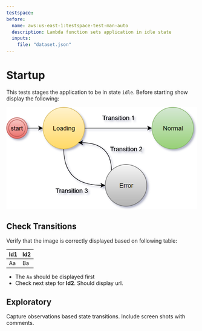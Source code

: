 ```yaml
---
testspace:
before:
  name: aws:us-east-1:testspace-test-man-auto
  description: Lambda function sets application in idle state
  inputs:
    file: "dataset.json"
---
```


# Startup 
This tests stages the application to be in state `idle`. Before starting show display
the following:

![states](./state-machine.png "State machine")

## Check Transitions
Verify that the image is correctly displayed based on following table:

Id1 | Id2
--- | ---
Aa  | Ba

- The `Aa` should be displayed first
- Check next step for **Id2**. Should display url. 

## Exploratory
Capture observations based state transitions. Include screen shots with comments.

